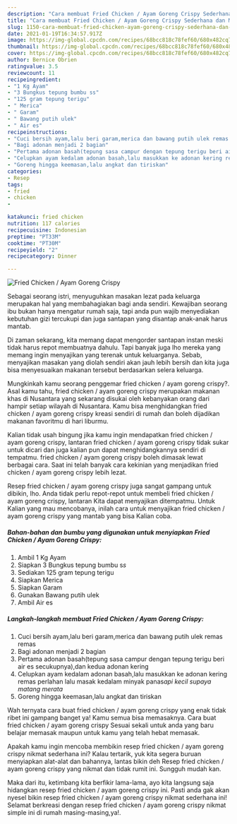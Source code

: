 ```yaml
---
description: "Cara membuat Fried Chicken / Ayam Goreng Crispy Sederhana dan Mudah Dibuat"
title: "Cara membuat Fried Chicken / Ayam Goreng Crispy Sederhana dan Mudah Dibuat"
slug: 1150-cara-membuat-fried-chicken-ayam-goreng-crispy-sederhana-dan-mudah-dibuat
date: 2021-01-19T16:34:57.917Z
image: https://img-global.cpcdn.com/recipes/68bcc818c78fef60/680x482cq70/fried-chicken-ayam-goreng-crispy-foto-resep-utama.jpg
thumbnail: https://img-global.cpcdn.com/recipes/68bcc818c78fef60/680x482cq70/fried-chicken-ayam-goreng-crispy-foto-resep-utama.jpg
cover: https://img-global.cpcdn.com/recipes/68bcc818c78fef60/680x482cq70/fried-chicken-ayam-goreng-crispy-foto-resep-utama.jpg
author: Bernice Obrien
ratingvalue: 3.5
reviewcount: 11
recipeingredient:
- "1 Kg Ayam"
- "3 Bungkus tepung bumbu ss"
- "125 gram tepung terigu"
- " Merica"
- " Garam"
- " Bawang putih ulek"
- " Air es"
recipeinstructions:
- "Cuci bersih ayam,lalu beri garam,merica dan bawang putih ulek remas remas"
- "Bagi adonan menjadi 2 bagian"
- "Pertama adonan basah(tepung sasa campur dengan tepung terigu beri air es secukupnya),dan kedua adonan kering"
- "Celupkan ayam kedalam adonan basah,lalu masukkan ke adonan kering remas perlahan lalu masak kedalam minyak panas*api kecil supaya matang merata*"
- "Goreng hingga keemasan,lalu angkat dan tiriskan"
categories:
- Resep
tags:
- fried
- chicken
- 

katakunci: fried chicken  
nutrition: 117 calories
recipecuisine: Indonesian
preptime: "PT33M"
cooktime: "PT30M"
recipeyield: "2"
recipecategory: Dinner

---
```



![Fried Chicken / Ayam Goreng Crispy](https://img-global.cpcdn.com/recipes/68bcc818c78fef60/680x482cq70/fried-chicken-ayam-goreng-crispy-foto-resep-utama.jpg)

Sebagai seorang istri, menyuguhkan masakan lezat pada keluarga merupakan hal yang membahagiakan bagi anda sendiri. Kewajiban seorang ibu bukan hanya mengatur rumah saja, tapi anda pun wajib menyediakan kebutuhan gizi tercukupi dan juga santapan yang disantap anak-anak harus mantab.

Di zaman  sekarang, kita memang dapat mengorder santapan instan meski tidak harus repot membuatnya dahulu. Tapi banyak juga lho mereka yang memang ingin menyajikan yang terenak untuk keluarganya. Sebab, menyajikan masakan yang diolah sendiri akan jauh lebih bersih dan kita juga bisa menyesuaikan makanan tersebut berdasarkan selera keluarga. 



Mungkinkah kamu seorang penggemar fried chicken / ayam goreng crispy?. Asal kamu tahu, fried chicken / ayam goreng crispy merupakan makanan khas di Nusantara yang sekarang disukai oleh kebanyakan orang dari hampir setiap wilayah di Nusantara. Kamu bisa menghidangkan fried chicken / ayam goreng crispy kreasi sendiri di rumah dan boleh dijadikan makanan favoritmu di hari liburmu.

Kalian tidak usah bingung jika kamu ingin mendapatkan fried chicken / ayam goreng crispy, lantaran fried chicken / ayam goreng crispy tidak sukar untuk dicari dan juga kalian pun dapat menghidangkannya sendiri di tempatmu. fried chicken / ayam goreng crispy boleh dimasak lewat berbagai cara. Saat ini telah banyak cara kekinian yang menjadikan fried chicken / ayam goreng crispy lebih lezat.

Resep fried chicken / ayam goreng crispy juga sangat gampang untuk dibikin, lho. Anda tidak perlu repot-repot untuk membeli fried chicken / ayam goreng crispy, lantaran Kita dapat menyajikan ditempatmu. Untuk Kalian yang mau mencobanya, inilah cara untuk menyajikan fried chicken / ayam goreng crispy yang mantab yang bisa Kalian coba.

<!--inarticleads1-->

##### Bahan-bahan dan bumbu yang digunakan untuk menyiapkan Fried Chicken / Ayam Goreng Crispy:

1. Ambil 1 Kg Ayam
1. Siapkan 3 Bungkus tepung bumbu s*s*
1. Sediakan 125 gram tepung terigu
1. Siapkan  Merica
1. Siapkan  Garam
1. Gunakan  Bawang putih ulek
1. Ambil  Air es




<!--inarticleads2-->

##### Langkah-langkah membuat Fried Chicken / Ayam Goreng Crispy:

1. Cuci bersih ayam,lalu beri garam,merica dan bawang putih ulek remas remas
1. Bagi adonan menjadi 2 bagian
1. Pertama adonan basah(tepung sasa campur dengan tepung terigu beri air es secukupnya),dan kedua adonan kering
1. Celupkan ayam kedalam adonan basah,lalu masukkan ke adonan kering remas perlahan lalu masak kedalam minyak panas*api kecil supaya matang merata*
1. Goreng hingga keemasan,lalu angkat dan tiriskan




Wah ternyata cara buat fried chicken / ayam goreng crispy yang enak tidak ribet ini gampang banget ya! Kamu semua bisa memasaknya. Cara buat fried chicken / ayam goreng crispy Sesuai sekali untuk anda yang baru belajar memasak maupun untuk kamu yang telah hebat memasak.

Apakah kamu ingin mencoba membikin resep fried chicken / ayam goreng crispy nikmat sederhana ini? Kalau tertarik, yuk kita segera buruan menyiapkan alat-alat dan bahannya, lantas bikin deh Resep fried chicken / ayam goreng crispy yang nikmat dan tidak rumit ini. Sungguh mudah kan. 

Maka dari itu, ketimbang kita berfikir lama-lama, ayo kita langsung saja hidangkan resep fried chicken / ayam goreng crispy ini. Pasti anda gak akan nyesel bikin resep fried chicken / ayam goreng crispy nikmat sederhana ini! Selamat berkreasi dengan resep fried chicken / ayam goreng crispy nikmat simple ini di rumah masing-masing,ya!.

